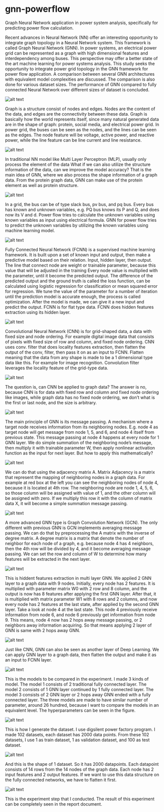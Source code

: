 # gnn-powerflow

Graph Neural Network application in power system analysis, specifically for predicting power flow calculation.

Recent advances in Neural Network (NN) offer an interesting opportunity to integrate graph topology in a Neural Network system. This framework is called Graph Neural Network (GNN). In power systems, an electrical power grid can be represented as a graph with high dimensional features and interdependency among buses. This perspective may offer a better state of the art machine learning for power systems analysis. This study seeks the opportunity to integrate power grid topology in the GNN framework for power flow application. A comparison between several GNN architectures with equivalent model complexities are discussed. The comparison is also done for various dataset sizes. The performance of GNN compared to fully connected Neural Network over different sizes of dataset is concluded.

![alt text](https://github.com/mukhlishga/gnn-powerflow/blob/main/document/fig1.PNG?raw=true)

Graph is a structure consist of nodes and edges. Nodes are the content of the data, and edges are the connectivity between these data.
Graph is basically how the world represents itself, since many natural generated data are in the shape of graph: protein, social media, and electrical power grid.
In power grid, the buses can be seen as the nodes, and the lines can be seen as the edges. The node feature will be voltage, active power, and reactive power, while the line feature can be line current and line resistance.

![alt text](https://github.com/mukhlishga/gnn-powerflow/blob/main/document/fig2.PNG?raw=true)

In traditional NN model like Multi Layer Perceptron (MLP), usually only process the element of the data What if we can also utilize the structure information of the data, can we improve the model accuracy? That is the main idea of GNN, where we also process the shape information of a graph data. From the protein graph data, GNN can make use of the protein element as well as protein structure.

![alt text](https://github.com/mukhlishga/gnn-powerflow/blob/main/document/fig3.PNG?raw=true)

In a grid, the bus can be of type slack bus, pv bus, and pq bus. Every bus has known and unknown variables, e.g. PQ bus knows its P and Q, and does now its V and d.
Power flow tries to calculate the unknown variables using known variables as input using electrical formula. GNN for power flow tries to predict the unknown variables by utilizing the known variables using machine learning model.

![alt text](https://github.com/mukhlishga/gnn-powerflow/blob/main/document/fig4.PNG?raw=true)

Fully Connected Neural Network (FCNN) is a supervised machine learning framework. It is built upon a set of known input and output, then make a predictive model based on their relation. Input, hidden layer, then output. The line that connect node are weight or trainable parameter, because this value that will be adjusted in the training
Every node value is multiplied with the parameter, until it become the predicted output. The difference of the predicted output and the ground truth is called the loss function, can be calculated using logistic regression for classification or mean squared error for regression. We tune the value of the parameter for a number of iteration until the prediction model is accurate enough, the process is called optimization. After the model is made, we can give it a new input and predict the output.
FCNN is for flat type data. FCNN does hidden features extraction using its hidden layer.

![alt text](https://github.com/mukhlishga/gnn-powerflow/blob/main/document/fig5.PNG?raw=true)

Convolutional Neural Network (CNN) is for grid-shaped data, a data with fixed size and node ordering. For example digital image data that consists of pixels with fixed size of row and column, and fixed node ordering. CNN uses conv. filter that does locality features extraction, then flatten the output of the conv, filter, then pass it on as an input to FCNN. Flatten meaning that the data from any shape is made to be a 1 dimensional type data like this. For example for image recognition. Convolution filter leverages the locality feature of the grid-type data.

![alt text](https://github.com/mukhlishga/gnn-powerflow/blob/main/document/fig6.PNG?raw=true)

The question is, can CNN be applied to graph data? The answer is no, because CNN is for data with fixed row and column and fixed node ordering like images, while graph data has no fixed node ordering, we don’t what is the first or last node, and the size is arbitrary.

![alt text](https://github.com/mukhlishga/gnn-powerflow/blob/main/document/fig7.PNG?raw=true)

The main principle of GNN is its message passing. A mechanism where a target node receives information from its neighboring nodes. E.g. node 4 as target node will get message from node 1, 5, and 6, and node 4 itself from previous state. This message passing at node 4 happens at every node for 1 GNN layer. We do simple summation of the neighboring node’s message, then multiply it with trainable parameter W, then apply nonlinear activation function as the input for next layer. But how to apply this mathematically?

![alt text](https://github.com/mukhlishga/gnn-powerflow/blob/main/document/fig8.PNG?raw=true)

We can do that using the adjacency matrix A. Matrix Adjacency is a matrix that represent the mapping of neighboring nodes in a graph data. For example at red box at the left you can see the neighboring nodes of node 4, because it is located at 4th row. The neighboring node are node 1, 4, 5, 6, so those column will be assigned with value of 1, and the other column will be assigned with zero. If we multiply this row it with the column of matrix data X, it will become a simple summation message passing.

![alt text](https://github.com/mukhlishga/gnn-powerflow/blob/main/document/fig9.PNG?raw=true)

A more advanced GNN type is Graph Convolution Network (GCN). The only different with previous GNN is GCN implements averaging message passing. We can do that by preprocessing the A matrix with the inverse of degree matrix. A degree matrix is a matrix that denote the number of neighbor for each node of a graph, e.g. because node 4 has 4 neighbors, then the 4th row will be divided by 4, and it become averaging message passing. We can set the row and column of W to determine how many features will be extracted in the next layer.

![alt text](https://github.com/mukhlishga/gnn-powerflow/blob/main/document/fig10.PNG?raw=true)

This is hiddent features extraction in multi layer GNN. We applied 2 GNN layer to a graph data with 9 nodes. Initially, every node has 2 features. It is multiplied with parameter matrix W0 with 2 row and 8 column, and the output is now has 8 features after applying the first GNN layer. After that, it is multiplied with matrix parameter W1 with 8 rows and 2 columns, and now every node has 2 features at the last state, after applied by the second GNN layer. Take a look at node 4 at the last state. This node 4 previously receive information from node 6, and node 6 previously get information from node 9. This means, node 4 now has 2 hops away message passing, or 2 neighbors away information acquiring. So that means applying 2 layer of GNN is same with 2 hops away GNN.

![alt text](https://github.com/mukhlishga/gnn-powerflow/blob/main/document/fig11.PNG?raw=true)

Just like CNN, GNN can also be seen as another layer of Deep Learning. We can apply GNN layer to a graph data, then flatten the output and make it as an input to FCNN layer.

![alt text](https://github.com/mukhlishga/gnn-powerflow/blob/main/document/fig12.PNG?raw=true)

This is the models to be compared in the experiment. I made 3 kinds of model. The model 1 consists of 2 traditional fully connected layer. The model 2 consists of 1 GNN layer continued by 1 fully connected layer. The model 3 consists of 2 GNN layer or 2 hops away GNN ended with a fully connected layer. The three models are made to have similar number of parameter, around 26 hundred, because I want to compare the models in an equivalent level. The hyperparameters can be seen in the figure.

![alt text](https://github.com/mukhlishga/gnn-powerflow/blob/main/document/fig13.PNG?raw=true)

This is how I generate the dataset. I use digsilent power factory program. I made 102 datasets, each dataset has 2000 data points. From these 102 datasets, I use 1 as train dataset, 1 as validation dataset, and 100 as test dataset.

![alt text](https://github.com/mukhlishga/gnn-powerflow/blob/main/document/fig14.PNG?raw=true)

And this is the shape of 1 dataset. So it has 2000 datapoints. Each datapoint consists of 14 rows from the 14 nodes of the graph data. Each node has 2 input features and 2 output features. If we want to use this data structure on the fully connected networks, we have to flatten it first.

![alt text](https://github.com/mukhlishga/gnn-powerflow/blob/main/document/fig15.PNG?raw=true)

This is the experiment step that I conducted. The result of this experiment can be completely seen in the report document.
